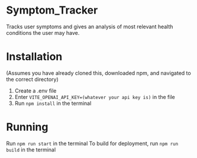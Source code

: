 # Symptom_Tracker
Tracks user symptoms and gives an analysis of most relevant health conditions the user may have.

# Installation
(Assumes you have already cloned this, downloaded npm, and navigated to the correct directory)
1. Create a .env file
2. Enter `VITE_OPENAI_API_KEY=(whatever your api key is)` in the file
3. Run `npm install` in the terminal

# Running
Run `npm run start` in the terminal
To build for deployment, run `npm run build` in the terminal